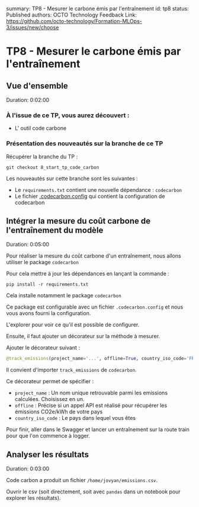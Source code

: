 summary: TP8 - Mesurer le carbone émis par l'entraînement
id: tp8
status: Published
authors: OCTO Technology
Feedback Link: https://github.com/octo-technology/Formation-MLOps-3/issues/new/choose

# TP8 - Mesurer le carbone émis par l'entraînement

## Vue d'ensemble

Duration: 0:02:00

### À l'issue de ce TP, vous aurez découvert :

- L' outil code carbone

### Présentation des nouveautés sur la branche de ce TP

Récupérer la branche du TP :

```shell
git checkout 8_start_tp_code_carbon
```

Les nouveautés sur cette branche sont les suivantes :

- Le `requirements.txt` contient une nouvelle dépendance : `codecarbon`
- Le fichier [.codecarbon.config](.codecarbon.config) qui contient la configuration de codecarbon

## Intégrer la mesure du coût carbone de l'entraînement du modèle

Duration: 0:05:00

Pour réaliser la mesure du coût carbone d'un entraînement, nous allons utiliser le package `codecarbon`

Pour cela mettre à jour les dépendances en lançant la commande :

```shellp
pip install -r requirements.txt
```

Cela installe notamment le package `codecarbon`

Ce package est configurable avec un fichier `.codecarbon.config` et nous vous avons fourni la configuration.

L'explorer pour voir ce qu'il est possible de configurer.

Ensuite, il faut ajouter un décorateur sur la méthode à mesurer.

Ajouter le décorateur suivant :

```python
@track_emissions(project_name='...', offline=True, country_iso_code='FRA')
```

Il convient d'importer `track_emissions` de `codecarbon`.

Ce décorateur permet de spécifier :

- `project_name` : Un nom unique retrouvable parmi les emissions calculées. Choisissez en un.
- `offline` : Précise si un appel API est réalisé pour récupérer les émissions CO2e/kWh de votre pays
- `country_iso_code` : Le pays dans lequel vous êtes

Pour finir, aller dans le Swagger et lancer un entraînement sur la route train pour que l'on commence à logger.

## Analyser les résultats

Duration: 0:03:00

Code carbon a produit un fichier `/home/jovyan/emissions.csv`.

Ouvrir le csv (soit directement, soit avec `pandas` dans un notebook pour explorer les résultats).
